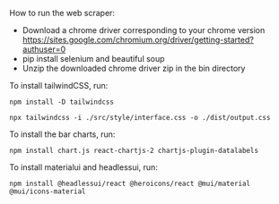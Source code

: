 How to run the web scraper:

- Download a chrome driver corresponding to your chrome version https://sites.google.com/chromium.org/driver/getting-started?authuser=0
- pip install selenium and beautiful soup
- Unzip the downloaded chrome driver zip in the bin directory

To install tailwindCSS, run:

`npm install -D tailwindcss`

`npx tailwindcss -i ./src/style/interface.css -o ./dist/output.css`

To install the bar charts, run: 

`npm install chart.js react-chartjs-2 chartjs-plugin-datalabels`

To install materialui and headlessui, run:

`npm install @headlessui/react @heroicons/react @mui/material @mui/icons-material`


